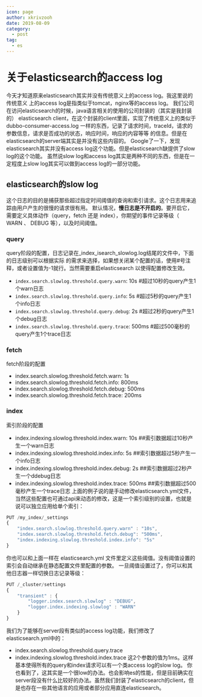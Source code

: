 ```yaml
---
icon: page
author: xkrivzooh
date: 2019-08-09
category:
  - post
tag:
  - es
---
```


# 关于elasticsearch的access log

今天才知道原来elasticsearch其实并没有传统意义上的access log。我这里说的传统意义
上的access log是指类似于tomcat，nginx等的access log。
我们公司在访问elasticsearch的时候，java语言相关的使用的公司封装的（其实是我封装的）
elasticsearch client，在这个封装的client里面，实现了传统意义上的类似于dubbo-consumer-access.log
一样的东西，记录了请求时间，traceId，请求的参数信息，请求是否成功的状态，响应时间，响应的内容等等
的信息。但是在elasticsearch的server端其实是并没有这些内容的。
Google了一下，发现elasticsearch其实并没有access log这个功能。但是elasticsearch缺提供了slow log的这个功能。
虽然说slow log和access log其实是两种不同的东西，但是在一定程度上slow log其实可以做到access log的一部分功能。
## elasticsearch的slow log
这个日志的目的是捕获那些超过指定时间阈值的查询和索引请求。这个日志用来追踪由用户产生的很慢的请求很有用。
默认情况，**慢日志是不开启的**。要开启它，需要定义具体动作（query，fetch 还是 index），你期望的事件记录等级（ WARN 、 DEBUG 等），以及时间阈值。
### query
query阶段的配置，日志记录在_index_isearch_slowlog.log结尾的文件中，下面的日志级别可以根据实际
的需求来选择，如果想关闭某个配置的话，使用#号注释，或者设置值为-1就行。当然需要重启elasticsearch
以使得配置修改生效。
- `index.search.slowlog.threshold.query.warn`: 10s #超过10秒的query产生1个warn日志
- `index.search.slowlog.threshold.query.info`: 5s #超过5秒的query产生1个info日志
- `index.search.slowlog.threshold.query.debug`: 2s #超过2秒的query产生1个debug日志
- `index.search.slowlog.threshold.query.trace`: 500ms #超过500毫秒的query产生1个trace日志
### fetch
fetch阶段的配置
- index.search.slowlog.threshold.fetch.warn: 1s 
- index.search.slowlog.threshold.fetch.info: 800ms
- index.search.slowlog.threshold.fetch.debug: 500ms
- index.search.slowlog.threshold.fetch.trace: 200ms
### index
索引阶段的配置
- index.indexing.slowlog.threshold.index.warn: 10s ##索引数据超过10秒产生一个warn日志
- index.indexing.slowlog.threshold.index.info: 5s ##索引数据超过5秒产生一个info日志
- index.indexing.slowlog.threshold.index.debug: 2s ##索引数据超过2秒产生一个ddebug日志
- index.indexing.slowlog.threshold.index.trace: 500ms ##索引数据超过500毫秒产生一个trace日志
上面的例子说的是手动修改elasticsearch.yml文件，当然这些配置也可通过api来动态的修改，这是一个索引级别的设置，也就是说可以独立应用给单个索引：
```js
PUT /my_index/_settings
{
    "index.search.slowlog.threshold.query.warn" : "10s", 
    "index.search.slowlog.threshold.fetch.debug": "500ms", 
    "index.indexing.slowlog.threshold.index.info": "5s" 
}
```
你也可以和上面一样在 elasticsearch.yml 文件里定义这些阈值。没有阈值设置的索引会自动继承在静态配置文件里配置的参数。
一旦阈值设置过了，你可以和其他日志器一样切换日志记录等级：
```js
PUT /_cluster/settings
{
    "transient" : {
        "logger.index.search.slowlog" : "DEBUG", 
        "logger.index.indexing.slowlog" : "WARN" 
    }
}
```
我们为了能够在server段有类似的access log功能，我们修改了elasticsearch.yml中的：
- index.search.slowlog.threshold.query.trace
- index.indexing.slowlog.threshold.index.trace
这2个参数的值为1ms。这样基本使得所有的query和index请求可以有一个类access log的slow log。
你也看到了，这其实是一个很low的办法。也会影响es的性能，但是目前确实在server段没有什么比较好的办法。虽然我们封装了elasticsearch的client，但是也存在一些其他语言的应用或者部分应用直连elasticsearch。

